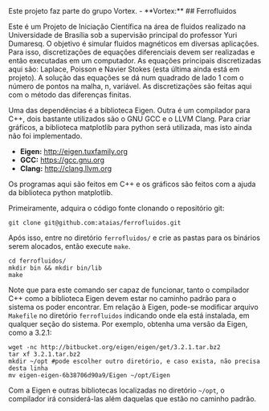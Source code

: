 <a name="Vortex"/>
Este projeto faz parte do grupo Vortex.
- **Vortex:** <http://www.vortex.unb.br>
<a name="Ferrofluidos"/>
## Ferrofluidos

Este é um Projeto de Iniciação Científica na área de fluidos realizado na Universidade de Brasília sob a supervisão principal do professor Yuri Dumaresq. O objetivo é simular fluidos magnéticos em diversas aplicações. Para isso, discretizações de equações diferenciais devem ser realizadas e então executadas em um computador. As equações principais discretizadas aqui são: Laplace, Poisson e Navier Stokes (esta última ainda está em projeto). A solução das equações se dá num quadrado de lado 1 com o número de pontos na malha, n, variável. As discretizações são feitas aqui com o método das diferenças finitas.

<a name="Dependências"/>
Uma das dependências é a biblioteca Eigen. Outra é um compilador para C++, dois bastante utilizados são o GNU GCC e o LLVM Clang. Para criar gráficos, a biblioteca matplotlib para python será utilizada, mas isto ainda não foi implementado.

- **Eigen:** <http://eigen.tuxfamily.org>
- **GCC:** <https://gcc.gnu.org>
- **Clang:** <http://clang.llvm.org>

<a name="Como compilar e executar"/>

Os programas aqui são feitos em C++ e os gráficos são feitos com a ajuda da biblioteca python matplotlib. 

Primeiramente, adquira o código fonte clonando o repositório git:

	git clone git@github.com:ataias/ferrofluidos.git

Após isso, entre no diretório `ferrofluidos/` e crie as pastas para os binários serem alocados, então execute `make`.

	cd ferrofluidos/
	mkdir bin && mkdir bin/lib
	make

Note que para este comando ser capaz de funcionar, tanto o compilador C++ como a biblioteca Eigen devem estar no caminho padrão para o sistema os poder encontrar. Em relação à Eigen, pode-se modificar arquivo `Makefile` no diretório `ferrofluidos` indicando onde ela está instalada, em qualquer seção do sistema. Por exemplo, obtenha uma versão da Eigen, como a 3.2.1:

	wget -nc http://bitbucket.org/eigen/eigen/get/3.2.1.tar.bz2
	tar xf 3.2.1.tar.bz2
	mkdir ~/opt #pode escolher outro diretório, e caso exista, não precisa desta linha
	mv eigen-eigen-6b38706d90a9/Eigen ~/opt/Eigen

Com a Eigen e outras bibliotecas localizadas no diretório `~/opt`, o compilador irá considerá-las além daquelas que estão no caminho padrão. 